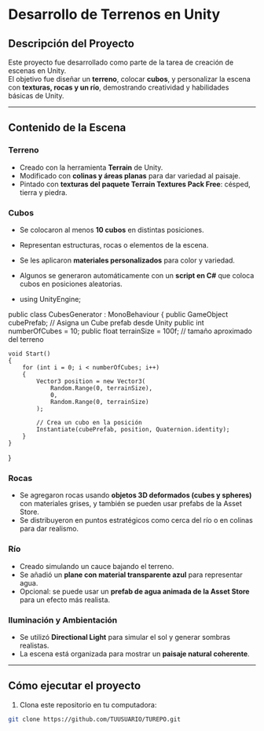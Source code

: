 # Desarrollo de Terrenos en Unity

## Descripción del Proyecto
Este proyecto fue desarrollado como parte de la tarea de creación de escenas en Unity.  
El objetivo fue diseñar un **terreno**, colocar **cubos**, y personalizar la escena con **texturas, rocas y un río**, demostrando creatividad y habilidades básicas de Unity.

---

## Contenido de la Escena

### Terreno
- Creado con la herramienta **Terrain** de Unity.
- Modificado con **colinas y áreas planas** para dar variedad al paisaje.
- Pintado con **texturas del paquete Terrain Textures Pack Free**: césped, tierra y piedra.

### Cubos
- Se colocaron al menos **10 cubos** en distintas posiciones.
- Representan estructuras, rocas o elementos de la escena.
- Se les aplicaron **materiales personalizados** para color y variedad.
- Algunos se generaron automáticamente con un **script en C#** que coloca cubos en posiciones aleatorias.

- using UnityEngine;

public class CubesGenerator : MonoBehaviour
{
    public GameObject cubePrefab; // Asigna un Cube prefab desde Unity
    public int numberOfCubes = 10;
    public float terrainSize = 100f; // tamaño aproximado del terreno

    void Start()
    {
        for (int i = 0; i < numberOfCubes; i++)
        {
            Vector3 position = new Vector3(
                Random.Range(0, terrainSize), 
                0, 
                Random.Range(0, terrainSize)
            );

            // Crea un cubo en la posición
            Instantiate(cubePrefab, position, Quaternion.identity);
        }
    }
}


### Rocas
- Se agregaron rocas usando **objetos 3D deformados (cubes y spheres)** con materiales grises, y también se pueden usar prefabs de la Asset Store.
- Se distribuyeron en puntos estratégicos como cerca del río o en colinas para dar realismo.

### Río
- Creado simulando un cauce bajando el terreno.
- Se añadió un **plane con material transparente azul** para representar agua.
- Opcional: se puede usar un **prefab de agua animada de la Asset Store** para un efecto más realista.

### Iluminación y Ambientación
- Se utilizó **Directional Light** para simular el sol y generar sombras realistas.
- La escena está organizada para mostrar un **paisaje natural coherente**.

---

## Cómo ejecutar el proyecto

1. Clona este repositorio en tu computadora:

```bash
git clone https://github.com/TUUSUARIO/TUREPO.git
